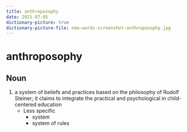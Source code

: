 ```yaml
---
title: anthroposophy
date: 2021-07-05
dictionary-picture: true
dictionary-picture-file: new-words-screenshot-anthroposophy.jpg
---
```



# anthroposophy


## Noun

1. a system of beliefs and practices based on the philosophy of Rudolf Steiner; it claims to integrate the practical and psychological in child-centered education
	- Less specific
		- system
		- system of rules